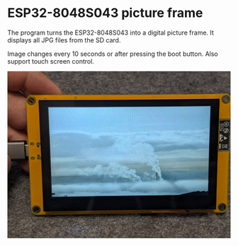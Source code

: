 # ESP32-8048S043 picture frame
The program turns the ESP32-8048S043 into a digital picture frame. It displays all JPG files from the SD card.

Image changes every 10 seconds or after pressing the boot button. Also support touch screen control.

![](img/example.jpg)